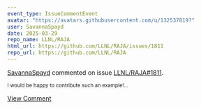 ```yaml
---
event_type: IssueCommentEvent
avatar: "https://avatars.githubusercontent.com/u/132537819?"
user: SavannaSpayd
date: 2025-03-29
repo_name: LLNL/RAJA
html_url: https://github.com/LLNL/RAJA/issues/1811
repo_url: https://github.com/LLNL/RAJA
---
```


<a href='https://github.com/SavannaSpayd' target='_blank'>SavannaSpayd</a> commented on issue <a href='https://github.com/LLNL/RAJA/issues/1811' target='_blank'>LLNL/RAJA#1811</a>.

<small>I would be happy to contribute such an example!...</small>

<a href='https://github.com/LLNL/RAJA/issues/1811' target='_blank'>View Comment</a>